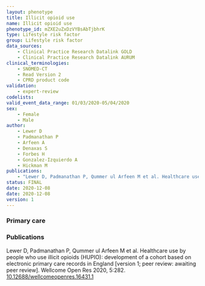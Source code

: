 ```yaml
---
layout: phenotype
title: Illicit opioid use
name: Illicit opioid use
phenotype_id: mZXE2uZxDzVYBsAbTjbhrK
type: Lifestyle risk factor
group: Lifestyle risk factor
data_sources: 
    - Clinical Practice Research Datalink GOLD
    - Clinical Practice Research Datalink AURUM
clinical_terminologies: 
    - SNOMED-CT
    - Read Version 2
    - CPRD product code
validation: 
    - expert-review
codelists:
valid_event_data_range: 01/03/2020-05/04/2020
sex: 
    - Female
    - Male
author: 
    - Lewer D
    - Padmanathan P
    - Arfeen A
    - Denaxas S
    - Forbes H
    - Gonzalez-Izquierdo A
    - Hickman M
publications: 
    - "Lewer D, Padmanathan P, Qummer ul Arfeen M et al. Healthcare use by people who use illicit opioids (HUPIO): development of a cohort based on electronic primary care records in England [version 1; peer review: awaiting peer review]. Wellcome Open Res 2020, 5:282. DOI: 10.12688/wellcomeopenres.16431.1"
status: FINAL
date: 2020-12-08
date: 2020-12-08
version: 1
---
```


### Primary care

### Publications

Lewer D, Padmanathan P, Qummer ul Arfeen M et al. Healthcare use by people who use illicit opioids (HUPIO): development of a cohort based on electronic primary care records in England [version 1; peer review: awaiting peer review]. Wellcome Open Res 2020, 5:282. <a href="https://doi.org/10.12688/wellcomeopenres.16431.1">10.12688/wellcomeopenres.16431.1</a>
